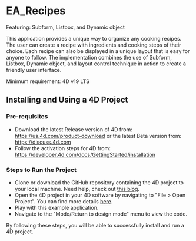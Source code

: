 # EA_Recipes
Featuring: Subform, Listbox, and Dynamic object

This application provides a unique way to organize any cooking recipes. The user can create a recipe with ingredients and cooking steps of their choice. Each recipe can also be displayed in a unique layout that is easy for anyone to follow. The implementation combines the use of Subform, Listbox, Dynamic object, and layout control technique in action to create a friendly user interface.

Minimum requirement: 4D v19 LTS

## Installing and Using a 4D Project

### Pre-requisites

* Download the latest Release version of 4D from: https://us.4d.com/product-download or the latest Beta version from: https://discuss.4d.com
* Follow the activation steps for 4D from: https://developer.4d.com/docs/GettingStarted/installation

### Steps to Run the Project

* Clone or download the GitHub repository containing the 4D project to your local machine. Need help, check out [this blog](https://blog.4d.com/github-4d-depot/).
* Open the 4D project in your 4D software by navigating to "File > Open Project".  You can find more details [here](https://developer.4d.com/docs/GettingStarted/creating#opening-a-project).
* Play with this example application.
* Navigate to the "Mode/Return to design mode" menu to view the code.

By following these steps, you will be able to successfully install and run a 4D project.
